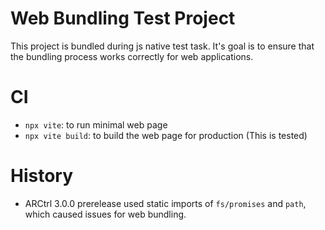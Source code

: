 # Web Bundling Test Project

This project is bundled during js native test task. It's goal is to ensure that the bundling process works correctly for web applications.

# CI

- `npx vite`: to run minimal web page
- `npx vite build`: to build the web page for production (This is tested)

# History

- ARCtrl 3.0.0 prerelease used static imports of `fs/promises` and `path`, which caused issues for web bundling.
